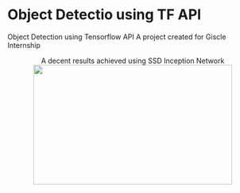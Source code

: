 # Object Detectio using TF API
Object Detection using Tensorflow API
A project created for Giscle Internship

<p align="center">
  A decent results achieved using SSD Inception Network
  <img width="400" height="240" src="https://github.com/olafplacha/Object-Detection-using-TF-API/blob/master/TF_SF.gif">
</p>
